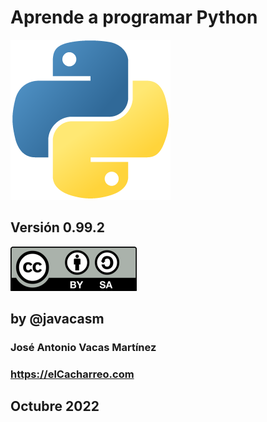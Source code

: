 # Aprende a programar Python 

![Logo Python](./images/python-logo.png)

## Versión 0.99.2



![Licencia CC by SA](./images/Licencia_CC_peque.png) 

## by @javacasm


### José Antonio Vacas Martínez

### https://elCacharreo.com


## Octubre 2022
